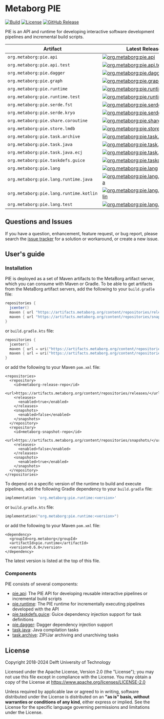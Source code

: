 # Metaborg PIE
[![Build][github-badge:build]][github:build]
[![License][license-badge]][license]
[![GitHub Release][github-badge:release]][github:release]

PIE is an API and runtime for developing interactive software development pipelines and incremental build scripts.

| Artifact                               | Latest Release                                                                                                |
|----------------------------------------|---------------------------------------------------------------------------------------------------------------|
| `org.metaborg:pie.api`                 | [![org.metaborg:pie.api][maven-badge:pie.api]][maven:pie.api]                                                 |
| `org.metaborg:pie.api.test`            | [![org.metaborg:pie.api.test][maven-badge:pie.api.test]][maven:pie.api.test]                                  |
| `org.metaborg:pie.dagger`              | [![org.metaborg:pie.dagger][maven-badge:pie.dagger]][maven:pie.dagger]                                        |
| `org.metaborg:pie.graph`               | [![org.metaborg:pie.graph][maven-badge:pie.graph]][maven:pie.graph]                                           |
| `org.metaborg:pie.runtime`             | [![org.metaborg:pie.runtime][maven-badge:pie.runtime]][maven:pie.runtime]                                     |
| `org.metaborg:pie.runtime.test`        | [![org.metaborg:pie.runtime.test][maven-badge:pie.runtime.test]][maven:pie.runtime.test]                      |
| `org.metaborg:pie.serde.fst`           | [![org.metaborg:pie.serde.fst][maven-badge:pie.serde.fst]][maven:pie.serde.fst]                               |
| `org.metaborg:pie.serde.kryo`          | [![org.metaborg:pie.serde.kryo][maven-badge:pie.serde.kryo]][maven:pie.serde.kryo]                            |
| `org.metaborg:pie.share.coroutine`     | [![org.metaborg:pie.share.coroutine][maven-badge:pie.share.coroutine]][maven:pie.share.coroutine]             |
| `org.metaborg:pie.store.lmdb`          | [![org.metaborg:pie.store.lmdb][maven-badge:pie.store.lmdb]][maven:pie.store.lmdb]                            |
| `org.metaborg:pie.task.archive`        | [![org.metaborg:pie.task.archive][maven-badge:pie.task.archive]][maven:pie.task.archive]                      |
| `org.metaborg:pie.task.java`           | [![org.metaborg:pie.task.java][maven-badge:pie.task.java]][maven:pie.task.java]                               |
| `org.metaborg:pie.task.java.ecj`       | [![org.metaborg:pie.task.java.ecj][maven-badge:pie.task.java.ecj]][maven:pie.task.java.ecj]                   |
| `org.metaborg:pie.taskdefs.guice`      | [![org.metaborg:pie.taskdefs.guice][maven-badge:pie.taskdefs.guice]][maven:pie.taskdefs.guice]                |
| `org.metaborg:pie.lang`                | [![org.metaborg:pie.lang][maven-badge:pie.lang]][maven:pie.lang]                                              |
| `org.metaborg:pie.lang.runtime.java`   | [![org.metaborg:pie.lang.runtime.java][maven-badge:pie.lang.runtime.java]][maven:pie.lang.runtime.java]       |
| `org.metaborg:pie.lang.runtime.kotlin` | [![org.metaborg:pie.lang.runtime.kotlin][maven-badge:pie.lang.runtime.kotlin]][maven:pie.lang.runtime.kotlin] |
| `org.metaborg:pie.lang.test`           | [![org.metaborg:pie.lang.test][maven-badge:pie.lang.test]][maven:pie.lang.test]                               |


## Questions and Issues
If you have a question, enhancement, feature request, or bug report, please search the [issue tracker](https://github.com/metaborg/pie/issues) for a solution or workaround, or create a new issue.

## User's guide
### Installation
PIE is deployed as a set of Maven artifacts to the MetaBorg artifact server, which you can consume with Maven or Gradle.
To be able to get artifacts from the MetaBorg artifact servers, add the following to your `build.gradle` file:

```gradle
repositories {
  jcenter()
  maven { url "https://artifacts.metaborg.org/content/repositories/releases/" }
  maven { url "https://artifacts.metaborg.org/content/repositories/snapshots/" }
}
```

or `build.gradle.kts` file:

```gradle.kts
repositories {
  jcenter()
  maven { url = uri("https://artifacts.metaborg.org/content/repositories/releases/") }
  maven { url = uri("https://artifacts.metaborg.org/content/repositories/snapshots/") }
}
```

or add the following to your Maven `pom.xml` file:

```maven-pom
<repositories>
  <repository>
    <id>metaborg-release-repo</id>
    <url>https://artifacts.metaborg.org/content/repositories/releases/</url>
    <releases>
      <enabled>true</enabled>
    </releases>
    <snapshots>
      <enabled>false</enabled>
    </snapshots>
  </repository>
  <repository>
    <id>metaborg-snapshot-repo</id>
    <url>https://artifacts.metaborg.org/content/repositories/snapshots/</url>
    <releases>
      <enabled>false</enabled>
    </releases>
    <snapshots>
      <enabled>true</enabled>
    </snapshots>
  </repository>
</repositories>
```

To depend on a specific version of the runtime to build and execute pipelines, add the following Gradle dependency to your `build.gradle` file:

```gradle
implementation 'org.metaborg:pie.runtime:<version>'
```

or `build.gradle.kts` file:

```gradle.kts
implementation("org.metaborg:pie.runtime:<version>")
```

or add the following to your Maven `pom.xml` file:

```maven-pom
<dependency>
  <groupId>org.metaborg</groupId>
  <artifactId>pie.runtime</artifactId>
  <version>0.6.0</version>
</dependency>
```

The latest version is listed at the top of this file.

### Components
PIE consists of several components:

* [pie.api](core/api): The PIE API for developing reusable interactive pipelines or incremental build scripts
* [pie.runtime](core/runtime): The PIE runtime for incrementally executing pipelines developed with the API
* [pie.taskdefs.guice](core/taskdefs.guice): Guice dependency injection support for task definitions
* [pie.dagger](core/dagger): Dagger dependency injection support
* [task.java](core/task.java): Java compilation tasks
* [task.archive](core/task.archive): ZIP/Jar archiving and unarchiving tasks


## License
Copyright 2018-2024 Delft University of Technology

Licensed under the Apache License, Version 2.0 (the "License"); you may not use this file except in compliance with the License. You may obtain a copy of the License at <https://www.apache.org/licenses/LICENSE-2.0>

Unless required by applicable law or agreed to in writing, software distributed under the License is distributed on an **"as is" basis, without warranties or conditions of any kind**, either express or implied. See the License for the specific language governing permissions and limitations under the License.

[github-badge:build]: https://img.shields.io/github/actions/workflow/status/metaborg/pie/build.yaml
[github:build]: https://github.com/metaborg/pie/actions
[license-badge]: https://img.shields.io/github/license/metaborg/pie
[license]: https://github.com/metaborg/pie/blob/master/LICENSE
[github-badge:release]: https://img.shields.io/github/v/release/metaborg/pie
[github:release]: https://github.com/metaborg/pie/releases

[maven:pie.api]:                  https://artifacts.metaborg.org/#nexus-search;gav~org.metaborg~pie.api~~~
[maven:pie.api.test]:             https://artifacts.metaborg.org/#nexus-search;gav~org.metaborg~pie.api.test~~~
[maven:pie.dagger]:               https://artifacts.metaborg.org/#nexus-search;gav~org.metaborg~pie.dagger~~~
[maven:pie.graph]:                https://artifacts.metaborg.org/#nexus-search;gav~org.metaborg~pie.graph~~~
[maven:pie.runtime]:              https://artifacts.metaborg.org/#nexus-search;gav~org.metaborg~pie.runtime~~~
[maven:pie.runtime.test]:         https://artifacts.metaborg.org/#nexus-search;gav~org.metaborg~pie.runtime.test~~~
[maven:pie.serde.fst]:            https://artifacts.metaborg.org/#nexus-search;gav~org.metaborg~pie.serde.fst~~~
[maven:pie.serde.kryo]:           https://artifacts.metaborg.org/#nexus-search;gav~org.metaborg~pie.serde.kryo~~~
[maven:pie.share.coroutine]:      https://artifacts.metaborg.org/#nexus-search;gav~org.metaborg~pie.share.coroutine~~~
[maven:pie.store.lmdb]:           https://artifacts.metaborg.org/#nexus-search;gav~org.metaborg~pie.store.lmdb~~~
[maven:pie.task.archive]:         https://artifacts.metaborg.org/#nexus-search;gav~org.metaborg~pie.task.archive~~~
[maven:pie.task.java]:            https://artifacts.metaborg.org/#nexus-search;gav~org.metaborg~pie.task.java~~~
[maven:pie.task.java.ecj]:        https://artifacts.metaborg.org/#nexus-search;gav~org.metaborg~pie.task.java.ecj~~~
[maven:pie.taskdefs.guice]:       https://artifacts.metaborg.org/#nexus-search;gav~org.metaborg~pie.taskdefs.guice~~~
[maven:pie.lang]:                 https://artifacts.metaborg.org/#nexus-search;gav~org.metaborg~pie.lang~~~
[maven:pie.lang.runtime.java]:    https://artifacts.metaborg.org/#nexus-search;gav~org.metaborg~pie.lang.runtime.java~~~
[maven:pie.lang.runtime.kotlin]:  https://artifacts.metaborg.org/#nexus-search;gav~org.metaborg~pie.lang.runtime.kotlin~~~
[maven:pie.lang.test]:            https://artifacts.metaborg.org/#nexus-search;gav~org.metaborg~pie.lang.test~~~

[maven-badge:pie.api]:                  https://img.shields.io/maven-metadata/v?metadataUrl=https%3A%2F%2Fartifacts.metaborg.org%2Fcontent%2Frepositories%2Freleases%2Forg%2Fmetaborg%2Fpie.api%2Fmaven-metadata.xml
[maven-badge:pie.api.test]:             https://img.shields.io/maven-metadata/v?metadataUrl=https%3A%2F%2Fartifacts.metaborg.org%2Fcontent%2Frepositories%2Freleases%2Forg%2Fmetaborg%2Fpie.api.test%2Fmaven-metadata.xml
[maven-badge:pie.dagger]:               https://img.shields.io/maven-metadata/v?metadataUrl=https%3A%2F%2Fartifacts.metaborg.org%2Fcontent%2Frepositories%2Freleases%2Forg%2Fmetaborg%2Fpie.dagger%2Fmaven-metadata.xml
[maven-badge:pie.graph]:                https://img.shields.io/maven-metadata/v?metadataUrl=https%3A%2F%2Fartifacts.metaborg.org%2Fcontent%2Frepositories%2Freleases%2Forg%2Fmetaborg%2Fpie.graph%2Fmaven-metadata.xml
[maven-badge:pie.runtime]:              https://img.shields.io/maven-metadata/v?metadataUrl=https%3A%2F%2Fartifacts.metaborg.org%2Fcontent%2Frepositories%2Freleases%2Forg%2Fmetaborg%2Fpie.runtime%2Fmaven-metadata.xml
[maven-badge:pie.runtime.test]:         https://img.shields.io/maven-metadata/v?metadataUrl=https%3A%2F%2Fartifacts.metaborg.org%2Fcontent%2Frepositories%2Freleases%2Forg%2Fmetaborg%2Fpie.runtime.test%2Fmaven-metadata.xml
[maven-badge:pie.serde.fst]:            https://img.shields.io/maven-metadata/v?metadataUrl=https%3A%2F%2Fartifacts.metaborg.org%2Fcontent%2Frepositories%2Freleases%2Forg%2Fmetaborg%2Fpie.serde.fst%2Fmaven-metadata.xml
[maven-badge:pie.serde.kryo]:           https://img.shields.io/maven-metadata/v?metadataUrl=https%3A%2F%2Fartifacts.metaborg.org%2Fcontent%2Frepositories%2Freleases%2Forg%2Fmetaborg%2Fpie.serde.kryo%2Fmaven-metadata.xml
[maven-badge:pie.share.coroutine]:      https://img.shields.io/maven-metadata/v?metadataUrl=https%3A%2F%2Fartifacts.metaborg.org%2Fcontent%2Frepositories%2Freleases%2Forg%2Fmetaborg%2Fpie.share.coroutine%2Fmaven-metadata.xml
[maven-badge:pie.store.lmdb]:           https://img.shields.io/maven-metadata/v?metadataUrl=https%3A%2F%2Fartifacts.metaborg.org%2Fcontent%2Frepositories%2Freleases%2Forg%2Fmetaborg%2Fpie.store.lmdb%2Fmaven-metadata.xml
[maven-badge:pie.task.archive]:         https://img.shields.io/maven-metadata/v?metadataUrl=https%3A%2F%2Fartifacts.metaborg.org%2Fcontent%2Frepositories%2Freleases%2Forg%2Fmetaborg%2Fpie.task.archive%2Fmaven-metadata.xml
[maven-badge:pie.task.java]:            https://img.shields.io/maven-metadata/v?metadataUrl=https%3A%2F%2Fartifacts.metaborg.org%2Fcontent%2Frepositories%2Freleases%2Forg%2Fmetaborg%2Fpie.task.java%2Fmaven-metadata.xml
[maven-badge:pie.task.java.ecj]:        https://img.shields.io/maven-metadata/v?metadataUrl=https%3A%2F%2Fartifacts.metaborg.org%2Fcontent%2Frepositories%2Freleases%2Forg%2Fmetaborg%2Fpie.task.java.ecj%2Fmaven-metadata.xml
[maven-badge:pie.taskdefs.guice]:       https://img.shields.io/maven-metadata/v?metadataUrl=https%3A%2F%2Fartifacts.metaborg.org%2Fcontent%2Frepositories%2Freleases%2Forg%2Fmetaborg%2Fpie.taskdefs.guice%2Fmaven-metadata.xml
[maven-badge:pie.lang]:                 https://img.shields.io/maven-metadata/v?metadataUrl=https%3A%2F%2Fartifacts.metaborg.org%2Fcontent%2Frepositories%2Freleases%2Forg%2Fmetaborg%2Fpie.lang%2Fmaven-metadata.xml
[maven-badge:pie.lang.runtime.java]:    https://img.shields.io/maven-metadata/v?metadataUrl=https%3A%2F%2Fartifacts.metaborg.org%2Fcontent%2Frepositories%2Freleases%2Forg%2Fmetaborg%2Fpie.lang.runtime.java%2Fmaven-metadata.xml
[maven-badge:pie.lang.runtime.kotlin]:  https://img.shields.io/maven-metadata/v?metadataUrl=https%3A%2F%2Fartifacts.metaborg.org%2Fcontent%2Frepositories%2Freleases%2Forg%2Fmetaborg%2Fpie.lang.runtime.kotlin%2Fmaven-metadata.xml
[maven-badge:pie.lang.test]:            https://img.shields.io/maven-metadata/v?metadataUrl=https%3A%2F%2Fartifacts.metaborg.org%2Fcontent%2Frepositories%2Freleases%2Forg%2Fmetaborg%2Fpie.lang.test%2Fmaven-metadata.xml
